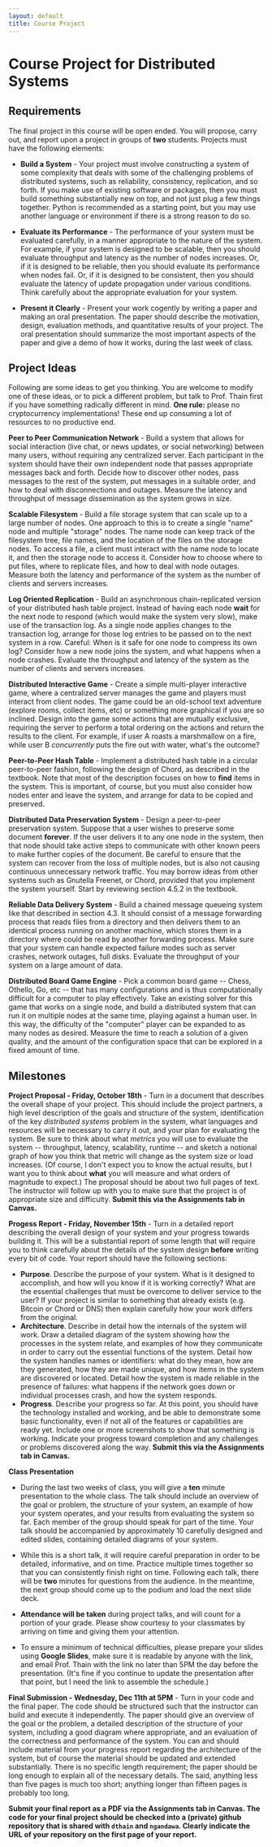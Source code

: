 ```yaml
---
layout: default
title: Course Project
---
```


# Course Project for Distributed Systems

## Requirements

The final project in this course will be open ended.  You will propose, carry out, and report upon a project in groups of **two** students.
Projects must have the following elements:

- **Build a System** - Your project must involve constructing a system of some complexity
that deals with some of the challenging problems of distributed systems, such as reliability, consistency,
replication, and so forth. If you make use of existing software or packages, then you must build something
substantially new on top, and not just plug a few things together. Python is recommended as a starting point, but you may use
another language or environment if there is a strong reason to do so.

- **Evaluate its Performance** - The performance of your system must be evaluated carefully, in
a manner appropriate to the nature of the system.  For example, if your system is designed to be
scalable, then you should evaluate throughput and latency as the number of nodes increases.
Or, if it is designed to be reliable, then you should evaluate its performance when nodes fail.
Or, if it is designed to be consistent, then you should evaluate the latency of update propagation
under various conditions.  Think carefully about the appropriate evaluation for your system.

- **Present it Clearly** - Present your work cogently by writing a paper and making an oral presentation.
The paper should describe the motivation, design, evaluation methods, and quantitative results of your project.
The oral presentation should summarize the most important aspects of the paper and give a demo of how it works,
during the last week of class.

## Project Ideas

Following are some ideas to get you thinking.  You are welcome to modify one of these ideas,
or to pick a different problem, but talk to Prof. Thain first if you have something radically different in mind.
**One rule:** please no cryptocurrency implementations!
These end up consuming a lot of resources to no productive end.

**Peer to Peer Communication Network** - Build a system that allows for social interaction
(live chat, or news updates, or social networking)
between many users, without requiring any centralized server.  Each participant
in the system should have their own independent node that passes appropriate messages
back and forth.  Decide how to discover other nodes, pass messages to the rest
of the system, put messages in a suitable order, and how to deal with disconnections
and outages.  Measure the latency and throughput of message dissemination as
the system grows in size.

**Scalable Filesystem** - Build a file storage system that can scale up to a large
number of nodes.  One approach to this is to create a single "name" node and multiple "storage" nodes.
The name node can keep track of the filesystem tree, file names, and the location of the files on the storage nodes.
To access a file, a client must interact with the name node to locate it, and then the storage node to access it.
Consider how to choose where to put files, where to replicate files, and how to deal with node outages.
Measure both the latency and performance of the system as the number of clients and servers increases.

**Log Oriented Replication** - Build an asynchronous chain-replicated version of your distributed hash table project.
Instead of having each node **wait** for the next node to respond (which would make the system very slow),
make use of the transaction log.  As a single node applies changes to the transaction log, arrange for those
log entries to be passed on to the next system in a row.  Careful: When is it safe for one node to compress
its own log?  Consider how a new node joins the system, and what happens when a node crashes.
Evaluate the throughput and latency of the system as the number of clients and servers increases.

**Distributed Interactive Game** - Create a simple multi-player interactive game, where a centralized
server manages the game and players must interact from client nodes.  The game could be an old-school text
adventure (explore rooms, collect items, etc) or something more graphical if you are so inclined.
Design into the game some actions that are mutually exclusive, requiring the server to perform a total
ordering on the actions and return the results to the client. For example, if user A roasts a marshmallow on a fire,
while user B *concurrently* puts the fire out with water, what's the outcome?

**Peer-to-Peer Hash Table** - Implement a distributed hash table in a circular peer-to-peer fashion,
following the design of Chord, as described in the textbook.  Note that most of the description focuses
on how to **find** items in the system.  This is important, of course, but you must also consider how
nodes enter and leave the system, and arrange for data to be copied and preserved.

**Distributed Data Preservation System** - Design a peer-to-peer preservation system.
Suppose that a user wishes to preserve some document **forever**.  If the user delivers
it to any one node in the system, then that node should take active
steps to communicate with other known peers to make further copies of
the document.  Be careful to ensure that the system can recover from
the loss of multiple nodes, but is also not causing continuous unnecessary network traffic.
You may borrow ideas from other systems such as Gnutella
Freenet, or Chord, provided that you implement the system yourself.
Start by reviewing section 4.5.2 in the textbook.

**Reliable Data Delivery System** - Build a chained message
queueing system like that described in section 4.3.  It should consist
of a message forwarding process that reads files from a directory and then
delivers them to an identical process running on another machine,
which stores them in a directory where could be read by another
forwarding process.  Make sure that your system can handle expected
failure modes such as server crashes, network outages, full disks.
Evaluate the throughput of your system on a large amount of data.

**Distributed Board Game Engine** - Pick a common board game  -- Chess, Othello, Go, etc -- that
has many configurations and is thus computationally difficult for a computer to play effectively.
Take an existing solver for this game that works on a single node, and build a distributed system
that can run it on multiple nodes at the same time, playing against a human user.
In this way, the difficulty of the "computer" player can be expanded to as many nodes as desired.
Measure the time to reach a solution of a given quality, and the amount of the configuration space
that can be explored in a fixed amount of time.

## Milestones

**Project Proposal - Friday, October 18th** -
Turn in a document that describes the overall shape of your project.
This should include the project partners, a high level description
of the goals and structure of the system, identification of the key
*distributed systems* problem in the system, 
what languages and resources will be necessary to carry it out,
and your plan for evaluating the system.  Be sure to think about
what *metrics* you will use to evaluate the system -- throughput, latency,
scalability, runtime -- and sketch a notional graph of how you think
that metric will change as the system size or load increases.
(Of course, I don't expect you to know the actual results, but I want
you to think about **what** you will measure and what orders of magnitude to expect.)
The proposal should be about two full pages of text.  The instructor will follow up with
you to make sure that the project is of appropriate size and difficulty.
**Submit this via the Assignments tab in Canvas.**

**Progess Report - Friday, November 15th** -
Turn in a detailed report describing the overall design of your
system and your progress towards building it.  This will be a substantial
report of some length that will require you to  think carefully about the
details of the system design **before**
writing every bit of code.  Your report should have the following sections:
- **Purpose**. Describe the purpose of your system.  What is it designed to
accomplish, and how will you know if it is working correctly?
What are the essential challenges that must be overcome to deliver service to the user?
If your project is similar to something that already exists (e.g. Bitcoin or Chord or DNS) then explain carefully
how your work differs from the original.
- **Architecture**.  Describe in detail how the internals of the system will work.
Draw a detailed diagram of the system showing how the processes in the system relate,
and examples of how they communicate in order to carry out the essential functions of
the system.  Detail how the system handles names or identifiers: what do they mean,
how are they generated, how they are made unique, and how items in the system are discovered or located.
Detail how the system is made reliable in the presence of failures: what happens
if the network goes down or individual processes crash, and how the system responds.
- **Progress**.  Describe your progress so far.  At this point, you should have
the technology installed and working, and be able to demonstrate some basic functionality,
even if not all of the features or capabilities are ready yet.  Include one or more
screenshots to show that something is working.  Indicate your progress
toward completion and any challenges or problems discovered along the way.
**Submit this via the Assignments tab in Canvas.**

**Class Presentation**

- During the last two weeks of class, you
will give a **ten** minute presentation to the whole class.
The talk should include an overview of the goal or problem, the structure of your
system, an example of how your system operates, and your results from evaluating
the system so far.  Each member of the group should speak for part of the time.
Your talk should be accompanied by approximately 10 carefully designed
and edited slides, containing detailed diagrams of your system.

- While this is a short talk, it will require careful preparation
in order to be detailed, informative, and on time.  Practice multiple times
together so that you can consistently finish right on time.
Following each talk, there will be **two** minutes for questions from the audience.
In the meantime, the next group should come up to the podium and load the next
slide deck.  

- **Attendance will be taken** during project talks, and will count for a portion
of your grade. Please show courtesy to your classmates by arriving on time and
giving them your attention.

- To ensure a minimum of technical difficulties, please prepare your slides using
**Google Slides**, make sure it is readable by anyone with the link, and email Prof. Thain
with the link no later than 5PM the day before the presentation.  (It's fine if you
continue to update the presentation after that point, but I need the link to assemble
the schedule.)

**Final Submission - Wednesday, Dec 11th at 5PM** - Turn in your code and the final paper.
The code should be structured such that the instructor can build and
execute it independently.  The paper should give an overview of the
goal or the problem, a detailed description of the structure of your
system, including a good diagram where appropriate, and an evaluation
of the correctness and performance of the system.  You can and should include
material from your progress report regarding the architecture of the system,
but of course the material should be updated and extended substantially.
There is no specific length requirement; the paper should be long enough to explain all
of the necessary details.  The said, anything less than five pages
is much too short; anything longer than fifteen pages is probably too long.

**Submit your final report as a PDF via the Assignments tab in Canvas.
The code for your final project should be checked into a (private) github
repository that is shared with `dthain` and `ngandawa`.  Clearly indicate
the URL of your repository on the first page of your report.**


